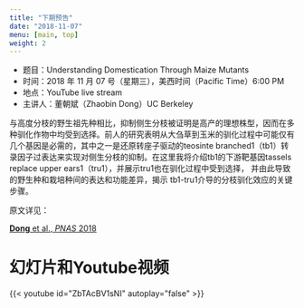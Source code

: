 ```yaml
---
title: "下期预告"
date: "2018-11-07"
menu: [main, top]
weight: 2
---
```



- 题目：Understanding Domestication Through Maize Mutants
- 时间：2018 年 11 月 07 号（星期三），美西时间（Pacific Time）6:00 PM
- 地点：YouTube live stream 
- 主讲人：董朝斌（Zhaobin Dong）UC Berkeley

与高度分枝的野生祖先种相比，抑制侧生分枝被证明是高产的理想株型，因而在多种驯化作物中均受到选择。前人的研究表明从大刍草到玉米的驯化过程中可能仅有几个基因是必需的，其中之一是还原转座子驱动的teosinte branched1（tb1）转录因子过表达来实现对侧生分枝的抑制。在这里我将介绍tb1的下游靶基因tassels replace upper ears1（tru1），并展示tru1也在驯化过程中受到选择， 并由此导致的野生种和栽培种间的表达和功能差异，揭示 tb1-tru1介导的分枝驯化效应的关键步骤。

原文详见：

[**Dong** et al., _PNAS_ 2018](http://www.pnas.org/content/114/41/E8656)


# 幻灯片和Youtube视频

{{< youtube id="ZbTAcBV1sNI" autoplay="false" >}}

